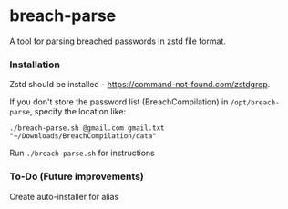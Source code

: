 # breach-parse
A tool for parsing breached passwords in zstd file format.

### Installation

Zstd should be installed - https://command-not-found.com/zstdgrep.

If you don't store the password list (BreachCompilation) in `/opt/breach-parse`, specify the location like: 

`./breach-parse.sh @gmail.com gmail.txt "~/Downloads/BreachCompilation/data"`

Run `./breach-parse.sh` for instructions

### To-Do (Future improvements)

Create auto-installer for alias
